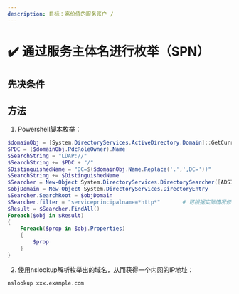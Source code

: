 ```yaml
---
description: 目标：高价值的服务账户 /
---
```


# ✔️ 通过服务主体名进行枚举（SPN）

## 先决条件





## 方法

1. Powershell脚本枚举：

```powershell
$domainObj = [System.DirectoryServices.ActiveDirectory.Domain]::GetCurrentDomain()
$PDC = ($domainObj.PdcRoleOwner).Name
$SearchString = "LDAP://"
$SearchString += $PDC + "/"
$DistinguishedName = "DC=$($domainObj.Name.Replace('.',',DC='))"
$SearchString += $DistinguishedName
$Searcher = New-Object System.DirectoryServices.DirectorySearcher([ADSI]$SearchString)
$objDomain = New-Object System.DirectoryServices.DirectoryEntry
$Searcher.SearchRoot = $objDomain
$Searcher.filter = "serviceprincipalname=*http*"       # 可根据实际情况修改
$Result = $Searcher.FindAll()
Foreach($obj in $Result)
{
    Foreach($prop in $obj.Properties)
    {
        $prop
    }
}
```

2. 使用nslookup解析枚举出的域名，从而获得一个内网的IP地址：

```bash
nslookup xxx.example.com
```
